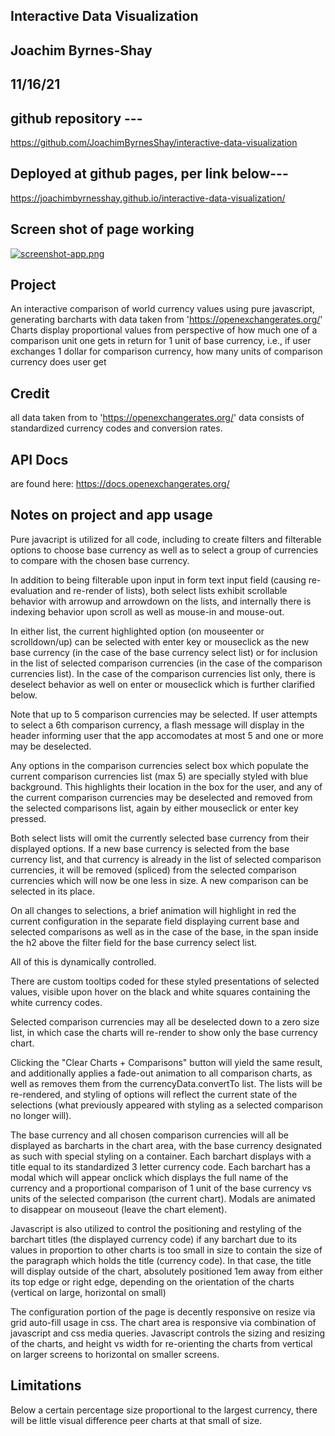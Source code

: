 
## Interactive Data Visualization

## Joachim Byrnes-Shay
 
## 11/16/21

## github repository ---

https://github.com/JoachimByrnesShay/interactive-data-visualization

## Deployed at github pages, per link below---  

https://joachimbyrnesshay.github.io/interactive-data-visualization/

## Screen shot of page working

[![screenshot-app.png](https://i.postimg.cc/Pq8s3dhN/screenshot-app.png)](https://postimg.cc/R39Dq5Wz)

## Project

An interactive comparison of world currency values using pure javascript, generating barcharts with data taken from 'https://openexchangerates.org/'
Charts display proportional values from perspective of how much one of a comparison unit one gets in return for 1 unit of base currency, i.e., if user exchanges 1 dollar for comparison currency, how many units of comparison currency does user get

## Credit 
all data taken from to 'https://openexchangerates.org/'
data consists of standardized currency codes and conversion rates.

## API Docs
are found here: https://docs.openexchangerates.org/


## Notes on project and app usage
Pure javacript is utilized for all code, including to create filters and filterable options to choose base currency as well as to select a group of currencies to compare with the chosen base currency.

In addition to being filterable upon input in form text input field (causing re-evaluation and re-render of lists), both select lists exhibit scrollable behavior with arrowup and arrowdown on the lists, and internally there is indexing behavior upon scroll as well as mouse-in and mouse-out.  

In either list, the current highlighted option (on mouseenter or scrolldown/up) can be selected with enter key or mouseclick as the new base currency (in the case of the base currency select list) or for inclusion in the list of selected comparison currencies (in the case of the comparison currencies list).  In the case of the comparison currencies list only, there is deselect behavior as well on enter or mouseclick which is further clarified below.

Note that up to 5 comparison currencies may be selected.   If user attempts to select a 6th comparison currency, a flash message will display in the header informing user that the app accomodates at most 5 and one or more may be deselected.

Any options in the comparison currencies select box which populate the current comparison currencies list (max 5) are specially styled with blue background.  This highlights their location in the box for the user, and any of the current comparison currencies may be deselected and removed from the selected comparisons list, again by either mouseclick or enter key pressed.

Both select lists will omit the currently selected base currency from their displayed options.  If a new base currency is selected from the base currency list, and that currency is already in the list of selected comparison currencies, it will be removed (spliced) from the selected comparison currencies which will now be one less in size.  A new comparison can be selected in its place.   

On all changes to selections, a brief animation will highlight in red the current configuration in the separate field displaying current base and selected comparisons as well as in the case of the base, in the span inside the h2 above the filter field for the base currency select list.   

All of this is dynamically controlled.

There are custom tooltips coded for these styled presentations of selected values, visible upon hover on the black and white squares containing the white currency codes.

Selected comparison currencies may all be deselected down to a zero size list, in which case the charts will re-render to show only the base currency chart.

Clicking the "Clear Charts + Comparisons" button will yield the same result, and additionally applies a fade-out animation to all comparison charts, as well as removes them from the currencyData.convertTo list.  The lists will be re-rendered, and styling of options will reflect the current state of the selections (what previously appeared with styling as a selected comparison no longer will).

The base currency and all chosen comparison currencies will all be displayed as barcharts in the chart area, with the base currency designated as such with special styling on a container.   Each barchart displays with a title equal to its standardized 3 letter currency code.   Each barchart has a modal which will appear onclick which displays the full name of the currency and a proportional comparison of 1 unit of the base currency vs units of the selected comparison (the current chart).  Modals are animated to disappear on mouseout (leave the chart element).

Javascript is also utilized to control the positioning and restyling of the barchart titles (the displayed currency code) if any barchart due to its values in proportion to other charts is too small in size to contain the size of the paragraph which holds the title (currency code).  In that case, the title will display outside of the chart, absolutely positioned 1em away from either its top edge or right edge, depending on the orientation of the charts (vertical on large, horizontal on small)

The configuration portion of the page is decently responsive on resize via grid auto-fill usage in css.  The chart area is responsive via combination of javascript and css media queries.  Javascript controls the sizing and resizing of the charts, and height vs width for re-orienting the charts from vertical on larger screens to horizontal on smaller screens.


## Limitations 

Below a certain percentage size proportional to the largest currency, there will be little visual difference peer charts at that small of size.



